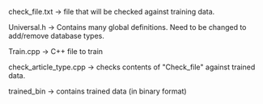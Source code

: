 check_file.txt -> file that will be checked against training data. 

Universal.h -> Contains many global definitions. Need to be changed to add/remove database types.

Train.cpp -> C++ file to train

check_article_type.cpp -> checks contents of "Check_file" against trained data.

trained_bin -> contains trained data (in binary format)
